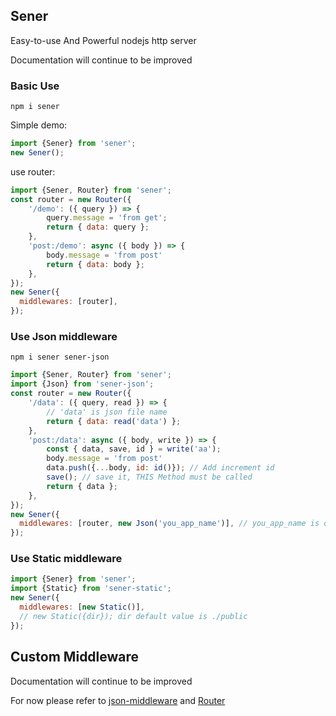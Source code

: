 <!--
 * @Author: chenzhongsheng
 * @Date: 2023-02-13 17:02:26
 * @Description: Coding something
-->
## Sener

Easy-to-use And Powerful nodejs http server

Documentation will continue to be improved

### Basic Use

```
npm i sener
```

Simple demo:

```js
import {Sener} from 'sener';
new Sener();
```

use router:

```js
import {Sener, Router} from 'sener';
const router = new Router({
    '/demo': ({ query }) => {
        query.message = 'from get';
        return { data: query };
    },
    'post:/demo': async ({ body }) => {
        body.message = 'from post'
        return { data: body };
    },
});
new Sener({
  middlewares: [router],
});
```

### Use Json middleware

```
npm i sener sener-json
```

```js
import {Sener, Router} from 'sener';
import {Json} from 'sener-json';
const router = new Router({
    '/data': ({ query, read }) => {
        // 'data' is json file name
        return { data: read('data') };
    },
    'post:/data': async ({ body, write }) => {
        const { data, save, id } = write('aa');
        body.message = 'from post'
        data.push({...body, id: id()}); // Add increment id
        save(); // save it, THIS Method must be called
        return { data };
    },
});
new Sener({
  middlewares: [router, new Json('you_app_name')], // you_app_name is optional, default to sener dir root as ~/sener-json-data/
});
```

### Use Static middleware

```js
import {Sener} from 'sener';
import {Static} from 'sener-static';
new Sener({
  middlewares: [new Static()], 
  // new Static({dir}); dir default value is ./public
});
```

## Custom Middleware

Documentation will continue to be improved

For now please refer to [json-middleware](https://github.com/theajack/sener/blob/master/packages/json/src/json-middleware.ts) and [Router](https://github.com/theajack/sener/blob/master/packages/sener/src/middleware/inner-middlewares/router/router.ts)


